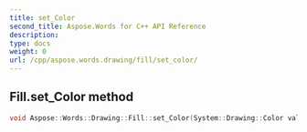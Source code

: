 ```yaml
---
title: set_Color
second_title: Aspose.Words for C++ API Reference
description: 
type: docs
weight: 0
url: /cpp/aspose.words.drawing/fill/set_color/
---
```

## Fill.set_Color method




```cpp
void Aspose::Words::Drawing::Fill::set_Color(System::Drawing::Color value)
```

